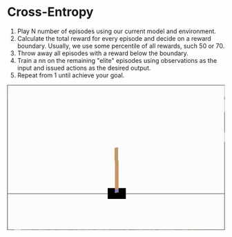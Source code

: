 # Cross-Entropy
1. Play N number of episodes using our current model and environment.
2. Calculate the total reward for every episode and decide on a reward boundary. Usually, we use some percentile of
all rewards, such 50 or 70.
3. Throw away all episodes with a reward below the boundary.
4. Train a nn on the remaining "elite" episodes using observations as the input and issued actions as the desired output.
5. Repeat from 1 until achieve your goal.
  
![](cross_entropy.gif)
